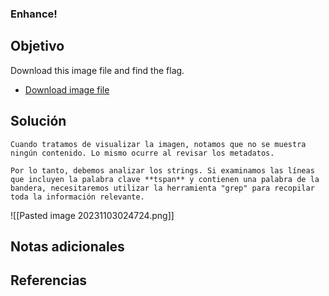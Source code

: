 ### Enhance!
## Objetivo
Download this image file and find the flag.

- [Download image file](https://artifacts.picoctf.net/c/102/drawing.flag.svg)
## Solución 
```shell
Cuando tratamos de visualizar la imagen, notamos que no se muestra ningún contenido. Lo mismo ocurre al revisar los metadatos.

Por lo tanto, debemos analizar los strings. Si examinamos las líneas que incluyen la palabra clave **tspan** y contienen una palabra de la bandera, necesitaremos utilizar la herramienta "grep" para recopilar toda la información relevante.
```

![[Pasted image 20231103024724.png]]
## Notas adicionales
## Referencias